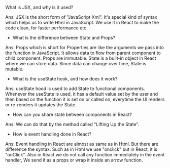 What is JSX, and why is it used?

Ans: JSX is the short form of "JavaScript Xml". It's special kind of syntax which helps us to write Html in JavaScript. We use it in React to make the code clean, for faster performance etc.

 - What is the difference between State and Props?

 Ans: Props which is short for Properties are like the arguments we pass into the function in JavaScript. It allows data to flow from parent component to child component. Props are immutable. State is a built-in object in React where we can store data. Since data can change over time, State is mutable.


 - What is the useState hook, and how does it work?

Ans: useState hood is used to add State to functional components. Whenever the useState is used, it has a default value set by the user and then based on the function it is set on or called on, everytime the UI renders or re-renders it updates the State.

 - How can you share state between components in React?

Ans: We can do that by the method called "Lifting Up the State".

 - How is event handling done in React?

 Ans: Event handling in React are almost as same as in Html. But there are difference the syntax. Such as in Html we use "onclick" but in React, it is "onClick". Also in React we do not call any function immediately in the event handler, We send it as a props or wrap it inside an arrow function.